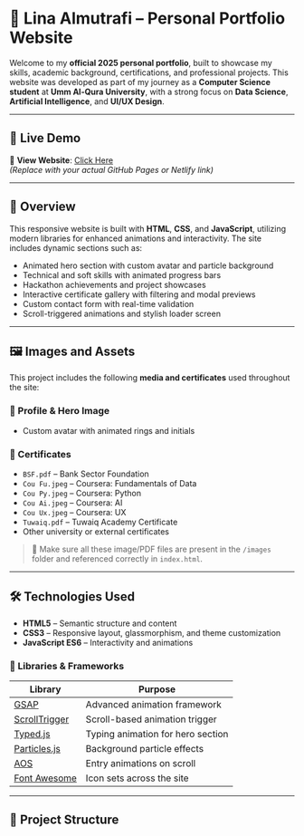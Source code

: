 # 🌟 Lina Almutrafi – Personal Portfolio Website

Welcome to my **official 2025 personal portfolio**, built to showcase my skills, academic background, certifications, and professional projects. This website was developed as part of my journey as a **Computer Science student** at **Umm Al-Qura University**, with a strong focus on **Data Science**, **Artificial Intelligence**, and **UI/UX Design**.

---

## 🚀 Live Demo

🔗 **View Website**: [Click Here](https://your-portfolio-link.com)  
_(Replace with your actual GitHub Pages or Netlify link)_

---

## 📌 Overview

This responsive website is built with **HTML**, **CSS**, and **JavaScript**, utilizing modern libraries for enhanced animations and interactivity. The site includes dynamic sections such as:

- Animated hero section with custom avatar and particle background  
- Technical and soft skills with animated progress bars  
- Hackathon achievements and project showcases  
- Interactive certificate gallery with filtering and modal previews  
- Custom contact form with real-time validation  
- Scroll-triggered animations and stylish loader screen

---

## 🖼️ Images and Assets

This project includes the following **media and certificates** used throughout the site:

### 🔹 Profile & Hero Image
- Custom avatar with animated rings and initials

### 🔹 Certificates
- `BSF.pdf` – Bank Sector Foundation  
- `Cou Fu.jpeg` – Coursera: Fundamentals of Data  
- `Cou Py.jpeg` – Coursera: Python  
- `Cou Ai.jpeg` – Coursera: AI  
- `Cou Ux.jpeg` – Coursera: UX  
- `Tuwaiq.pdf` – Tuwaiq Academy Certificate  
- Other university or external certificates

> 📁 Make sure all these image/PDF files are present in the `/images` folder and referenced correctly in `index.html`.

---

## 🛠️ Technologies Used

- **HTML5** – Semantic structure and content
- **CSS3** – Responsive layout, glassmorphism, and theme customization
- **JavaScript ES6** – Interactivity and animations

### 🔌 Libraries & Frameworks

| Library | Purpose |
|--------|---------|
| [GSAP](https://greensock.com/gsap/) | Advanced animation framework |
| [ScrollTrigger](https://greensock.com/scrolltrigger/) | Scroll-based animation trigger |
| [Typed.js](https://github.com/mattboldt/typed.js/) | Typing animation for hero section |
| [Particles.js](https://vincentgarreau.com/particles.js/) | Background particle effects |
| [AOS](https://michalsnik.github.io/aos/) | Entry animations on scroll |
| [Font Awesome](https://fontawesome.com/) | Icon sets across the site |

---

## 📁 Project Structure

